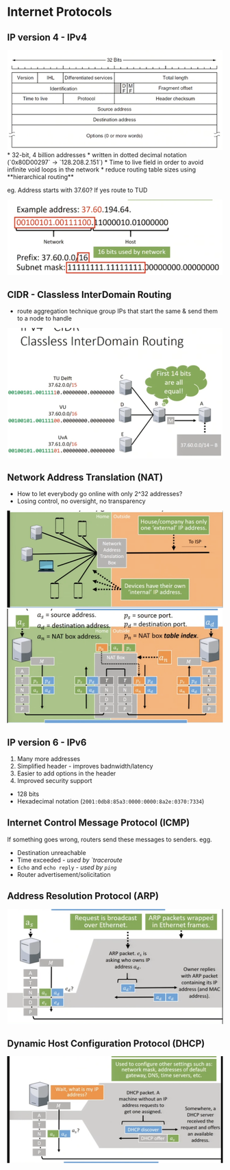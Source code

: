 # Internet Protocols

## IP version 4 - IPv4
<img src="images/ipv4_packet_header.png">
* 32-bit, 4 billion addresses
* written in dotted decimal notation (`0x80D00297` -> `128.208.2.151`)
* Time to live field in order to avoid infinite void loops in the network
* reduce routing table sizes using **hierarchical routing** 

eg. Address starts with 37.60? If yes route to TUD

<img src="images/ip_addr_egg.png">

## ClDR - Classless InterDomain Routing
* route aggregation technique group IPs that start the same & send them to a node to handle

<img src="images/cidr_diagram.png">

## Network Address Translation (NAT)
* How to let everybody go online with only 2^32 addresses?
* Losing control, no oversight, no transparency
<img src="images/nat_egg.png">
<img src="images/nat_egg_details.png">

## IP version 6 - IPv6
1. Many more addresses
2. Simplified header - improves badnwidth/latency
3. Easier to add options in the header
4. Improved security support

* 128 bits
* Hexadecimal notation (`2001:0db8:85a3:0000:0000:8a2e:0370:7334`)

## Internet Control Message Protocol (ICMP)
If something goes wrong, routers send these messages to senders.
egg.
* Destination unreachable
* Time exceeded - *used by `traceroute*
* `Echo` and `echo reply` - *used by `ping`*
* Router advertisement/solicitation
	
## Address Resolution Protocol (ARP)
<img src="images/arp_diagram.png">

## Dynamic Host Configuration Protocol (DHCP)
<img src="images/dhcp_diagram.png">


